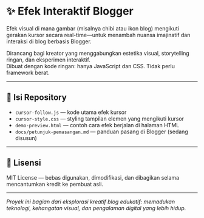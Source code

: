 # ✨ Efek Interaktif Blogger

Efek visual di mana gambar (misalnya chibi atau ikon blog) mengikuti gerakan kursor secara real-time—untuk menambah nuansa imajinatif dan interaksi di blog berbasis Blogger.

Dirancang bagi kreator yang menggabungkan estetika visual, storytelling ringan, dan eksperimen interaktif.  
Dibuat dengan kode ringan: hanya JavaScript dan CSS. Tidak perlu framework berat.

---

## 📁 Isi Repository

- `cursor-follow.js` — kode utama efek kursor
- `cursor-style.css` — styling tampilan elemen yang mengikuti kursor
- `demo-preview.html` — contoh cara efek berjalan di halaman HTML
- `docs/petunjuk-pemasangan.md` — panduan pasang di Blogger (sedang disusun)

---

## 📜 Lisensi

MIT License — bebas digunakan, dimodifikasi, dan dibagikan selama mencantumkan kredit ke pembuat asli.

---

*Proyek ini bagian dari eksplorasi kreatif blog edukatif: memadukan teknologi, kehangatan visual, dan pengalaman digital yang lebih hidup.*
